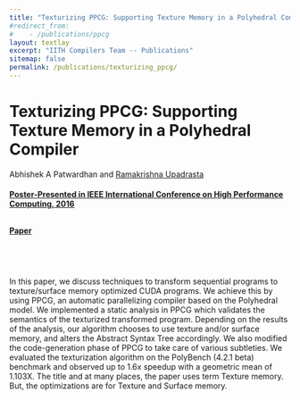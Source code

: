 ```yaml
---
title: "Texturizing PPCG: Supporting Texture Memory in a Polyhedral Compiler"
#redirect_from:
#    - /publications/ppcg
layout: textlay
excerpt: "IITH Compilers Team -- Publications"
sitemap: false
permalink: /publications/texturizing_ppcg/
---
```



<div class="container-fluid" style="height:100%; width:100%"> 
<h1>Texturizing PPCG: Supporting Texture Memory in a Polyhedral Compiler</h1>
<p>Abhishek A Patwardhan and <a href="https://www.iith.ac.in/~ramakrishna" target="_blank">Ramakrishna Upadrasta</p>
<h4> Poster-Presented in IEEE International Conference on High Performance Computing, 2016
 </h4>

<br>

 <div style="position:relative; top:-25px;">
 <h4><a href="https://raiith.iith.ac.in/4130/1/texPPCG.pdf" target="_blank">Paper</a>
 </h4>
 </div> 


 <br>     
<p> In this paper, we discuss techniques to transform
sequential programs to texture/surface memory optimized CUDA
programs. We achieve this by using PPCG, an automatic parallelizing compiler based on the Polyhedral model. We implemented
a static analysis in PPCG which validates the semantics of the
texturized transformed program. Depending on the results of
the analysis, our algorithm chooses to use texture and/or surface
memory, and alters the Abstract Syntax Tree accordingly. We
also modified the code-generation phase of PPCG to take care
of various subtleties. We evaluated the texturization algorithm
on the PolyBench (4.2.1 beta) benchmark and observed up to
1.6x speedup with a geometric mean of 1.103X. The title and
at many places, the paper uses term Texture memory. But, the
optimizations are for Texture and Surface memory.</p>
<br>
</div>
